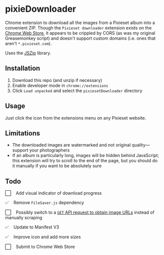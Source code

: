 # pixieDownloader
Chrome extension to download all the images from a Pixieset album into a convenient ZIP. Though the `Pixieset downloader` extension exists on the [Chrome Web Store](https://chrome.google.com/webstore/detail/pixieset-downloader/bcipfhjikcfgalkfhocogafoebfbenle), it appears to be crippled by CORS (as was my original Greasemonkey script) and doesn't support custom domains (i.e. ones that aren't `*.pixieset.com`).

Uses the [JSZip](https://github.com/Stuk/jszip) library.


## Installation
1. Download this repo (and unzip if necessary)
2. Enable developer mode in `chrome://extensions`
3. Click `Load unpacked` and select the `pixiesetDownloader` directory


## Usage
Just click the icon from the extensions menu on any Pixieset website.


## Limitations
* The downloaded images are watermarked and not original quality—support your photographers
* If an album is particularly long, images will be hidden behind JavaScript; this extension will try to scroll to the end of the page, but you should do it manually if you want to be absolutely sure


## Todo
:white_large_square: &nbsp;&nbsp; Add visual indicator of download progress

:white_check_mark:   &nbsp;&nbsp; Remove `FileSaver.js` dependency

:white_large_square: &nbsp;&nbsp; Possibly switch to a [`GET` API request to obtain image URLs](https://gitlab.com/wolkoman/pixieset-downloader/-/blob/master/index.js) instead of manually scraping

:white_check_mark:   &nbsp;&nbsp; Update to Manifest V3

:white_check_mark:   &nbsp;&nbsp; Improve icon and add more sizes

:white_large_square: &nbsp;&nbsp; Submit to Chrome Web Store